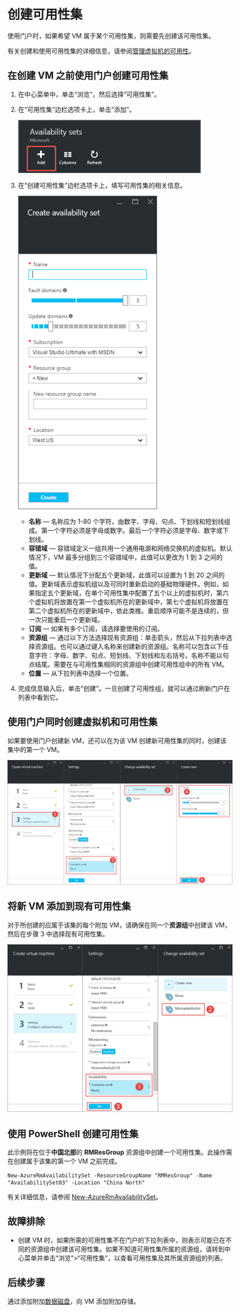 <!-- Ibiza portal: tested -->

<properties
	pageTitle="创建 VM 可用性集 | Azure"
	description="了解如何通过 Azure 门户预览或 PowerShell，使用 Resource Manager 部署模型为虚拟机创建可用性集。"
	keywords="可用性集"
	services="virtual-machines-windows"
	documentationCenter=""
	authors="cynthn"
	manager="timlt"
	editor=""
	tags="azure-resource-manager"/>
<tags 
	ms.service="virtual-machines-windows"
	ms.date="06/17/2016"
	wacn.date="07/11/2016"/>


# 创建可用性集 

使用门户时，如果希望 VM 属于某个可用性集，则需要先创建该可用性集。

有关创建和使用可用性集的详细信息，请参阅[管理虚拟机的可用性](/documentation/articles/virtual-machines-windows-manage-availability)。


## 在创建 VM 之前使用门户创建可用性集

1. 在中心菜单中，单击“浏览”，然后选择“可用性集”。

2. 在“可用性集”边栏选项卡上，单击“添加”。

	![显示用于创建新可用性集的“添加”按钮的屏幕截图。](./media/virtual-machines-windows-create-availability-set/add-availability-set.png)

3. 在“创建可用性集”边栏选项卡上，填写可用性集的相关信息。

	![显示创建可用性集时需要输入的信息的屏幕截图。](./media/virtual-machines-windows-create-availability-set/create-availability-set.png)

	- **名称** — 名称应为 1-80 个字符，由数字、字母、句点、下划线和短划线组成。第一个字符必须是字母或数字。最后一个字符必须是字母、数字或下划线。
	- **容错域** — 容错域定义一组共用一个通用电源和网络交换机的虚拟机。默认情况下，VM 最多分组到三个容错域中，此值可以更改为 1 到 3 之间的值。
	- **更新域** — 默认情况下分配五个更新域，此值可以设置为 1 到 20 之间的值。更新域表示虚拟机组以及可同时重新启动的基础物理硬件。例如，如果指定五个更新域，在单个可用性集中配置了五个以上的虚拟机时，第六个虚拟机将放置在第一个虚拟机所在的更新域中，第七个虚拟机将放置在第二个虚拟机所在的更新域中，依此类推。重启顺序可能不是连续的，但一次只能重启一个更新域。
	- **订阅** — 如果有多个订阅，请选择要使用的订阅。
	- **资源组** — 通过以下方法选择现有资源组：单击箭头，然后从下拉列表中选择资源组。也可以通过键入名称来创建新的资源组。名称可以包含以下任意字符：字母、数字、句点、短划线、下划线和左右括号。名称不能以句点结尾。需要在与可用性集相同的资源组中创建可用性组中的所有 VM。
	- **位置** — 从下拉列表中选择一个位置。

4. 完成信息输入后，单击“创建”。一旦创建了可用性组，就可以通过刷新门户在列表中看到它。

## 使用门户同时创建虚拟机和可用性集

如果要使用门户创建新 VM，还可以在为该 VM 创建新可用性集的同时，创建该集中的第一个 VM。

![显示创建 VM 时创建新可用性集的过程的屏幕截图。](./media/virtual-machines-windows-create-availability-set/new-vm-avail-set.png)


## 将新 VM 添加到现有可用性集

对于所创建的应属于该集的每个附加 VM，请确保在同一个**资源组**中创建该 VM，然后在步骤 3 中选择现有可用性集。

![显示如何选择要用于 VM 的现有可用性集的屏幕截图。](./media/virtual-machines-windows-create-availability-set/add-vm-to-set.png)



## 使用 PowerShell 创建可用性集

此示例将在位于**中国北部**的 **RMResGroup** 资源组中创建一个可用性集。此操作需在创建属于该集的第一个 VM 之前完成。

	New-AzureRmAvailabilitySet -ResourceGroupName "RMResGroup" -Name "AvailabilitySet03" -Location "China North"
	
有关详细信息，请参阅 [New-AzureRmAvailabilitySet](https://msdn.microsoft.com/zh-cn/library/mt619453.aspx)。


## 故障排除

- 创建 VM 时，如果所需的可用性集不在门户的下拉列表中，则表示可能已在不同的资源组中创建该可用性集。如果不知道可用性集所属的资源组，请转到中心菜单并单击“浏览”>“可用性集”，以查看可用性集及其所属资源组的列表。


## 后续步骤

通过添加附加[数据磁盘](/documentation/articles/virtual-machines-windows-attach-disk-portal)，向 VM 添加附加存储。

<!---HONumber=Mooncake_0704_2016-->